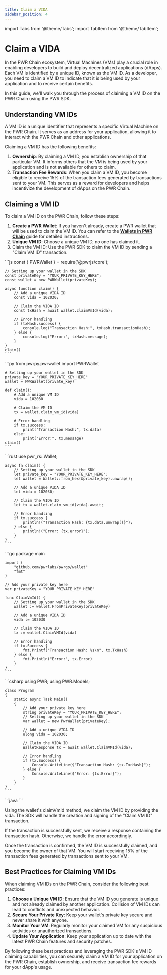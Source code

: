 ```yaml
---
title: Claim a VIDA
sidebar_position: 4
---
```

import Tabs from '@theme/Tabs';
import TabItem from '@theme/TabItem';

# Claim a VIDA

In the PWR Chain ecosystem, Virtual Machines (VMs) play a crucial role in enabling developers to build and deploy decentralized applications (dApps). Each VM is identified by a unique ID, known as the VM ID. As a developer, you need to claim a VM ID to indicate that it is being used by your application and to receive certain benefits.

In this guide, we'll walk you through the process of claiming a VM ID on the PWR Chain using the PWR SDK.

## Understanding VM IDs

A VM ID is a unique identifier that represents a specific Virtual Machine on the PWR Chain. It serves as an address for your application, allowing it to interact with the PWR Chain and other applications.

Claiming a VM ID has the following benefits:

1. **Ownership**: By claiming a VM ID, you establish ownership of that particular VM. It informs others that the VM is being used by your application and is not available for others to claim.
2. **Transaction Fee Rewards**: When you claim a VM ID, you become eligible to receive 15% of the transaction fees generated by transactions sent to your VM. This serves as a reward for developers and helps incentivize the development of dApps on the PWR Chain.

## Claiming a VM ID

To claim a VM ID on the PWR Chain, follow these steps:

1. **Create a PWR Wallet**: If you haven't already, create a PWR wallet that will be used to claim the VM ID. You can refer to the [**Wallets in PWR Chain**](/developers/sdks/wallets-in-pwr-chain) guide for detailed instructions.
2. **Unique VM ID**: Choose a unique VM ID, no one has claimed it.
3. Claim the VM ID: Use the PWR SDK to claim the VM ID by sending a "Claim VM ID" transaction.

<Tabs>
<TabItem value="javascript" label="JavaScript">
    ```js
    const { PWRWallet } = require('@pwrjs/core');

    // Setting up your wallet in the SDK
    const privateKey = "YOUR_PRIVATE_KEY_HERE";
    const wallet = new PWRWallet(privateKey);

    async function claim() {
        // Add a unique VIDA ID
        const vida = 102030;

        // Claim the VIDA ID
        const txHash = await wallet.claimVmId(vida);

        // Error handling
        if (txHash.success) {
            console.log("Transaction Hash:", txHash.transactionHash);
        } else {
            console.log("Error:", txHash.message);
        }
    }
    claim()
    ```
</TabItem>
<TabItem value="python" label="Python">
    ```py
    from pwrpy.pwrwallet import PWRWallet

    # Setting up your wallet in the SDK
    private_key = "YOUR_PRIVATE_KEY_HERE"
    wallet = PWRWallet(private_key)

    def claim():
        # Add a unique VM ID
        vida = 102030

        # Claim the VM ID
        tx = wallet.claim_vm_id(vida)

        # Error handling
        if tx.success:
            print("Transaction Hash:", tx.data)
        else:
            print("Error:", tx.message)
    claim()
    ```
</TabItem>
<TabItem value="rust" label="Rust">
    ```rust
    use pwr_rs::Wallet;

    async fn claim() {
        // Setting up your wallet in the SDK
        let private_key = "YOUR_PRIVATE_KEY_HERE";
        let wallet = Wallet::from_hex(&private_key).unwrap();

        // Add a unique VIDA ID
        let vida = 102030;

        // Claim the VIDA ID
        let tx = wallet.claim_vm_id(vida).await;

        // Error handling
        if tx.success {
            println!("Transaction Hash: {tx.data.unwrap()}");
        } else {
            println!("Error: {tx.error}");
        }
    }
    ```
</TabItem>
<TabItem value="go" label="Go">
    ```go
    package main

    import (
        "github.com/pwrlabs/pwrgo/wallet"
        "fmt"
    )

    // Add your private key here
    var privateKey = "YOUR_PRIVATE_KEY_HERE"

    func ClaimVmId() {
        // Setting up your wallet in the SDK
        wallet := wallet.FromPrivateKey(privateKey)

        // Add a unique VIDA ID
        vida := 102030

        // Claim the VIDA ID
        tx := wallet.ClaimVMId(vida)

        // Error handling
        if tx.Success {
            fmt.Printf("Transaction Hash: %s\n", tx.TxHash)
        } else {
            fmt.Println("Error:", tx.Error)
        }
    }
    ```
</TabItem>
<TabItem value="csharp" label="C#">
    ```csharp
    using PWR;
    using PWR.Models;

    class Program
    {
        static async Task Main()
        {
            // Add your private key here
            string privateKey = "YOUR_PRIVATE_KEY_HERE";
            // Setting up your wallet in the SDK
            var wallet = new PwrWallet(privateKey);

            // Add a unique VIDA ID
            ulong vida = 102030;

            // Claim the VIDA ID
            WalletResponse tx = await wallet.ClaimVMId(vida);

            // Error handling
            if (tx.Success) {
                Console.WriteLine($"Transaction Hash: {tx.TxnHash}");
            } else {
                Console.WriteLine($"Error: {tx.Error}");
            }
        }
    }
    ```
</TabItem>
<TabItem value="java" label="Java">
    ```java
    ```
</TabItem>
</Tabs>

Using the wallet's claimVmId method, we claim the VM ID by providing the vida. The SDK will handle the creation and signing of the "Claim VM ID" transaction.

If the transaction is successfully sent, we receive a response containing the transaction hash. Otherwise, we handle the error accordingly.

Once the transaction is confirmed, the VM ID is successfully claimed, and you become the owner of that VM. You will start receiving 15% of the transaction fees generated by transactions sent to your VM.

## Best Practices for Claiming VM IDs

When claiming VM IDs on the PWR Chain, consider the following best practices:

1. **Choose a Unique VM ID**: Ensure that the VM ID you generate is unique and not already claimed by another application. Collision of VM IDs can lead to conflicts and unexpected behavior.
2. **Secure Your Private Key**: Keep your wallet's private key secure and never share it with anyone.
3. **Monitor Your VM**: Regularly monitor your claimed VM for any suspicious activities or unauthorized transactions.
4. **Update Your Application**: Keep your application up to date with the latest PWR Chain features and security patches.

By following these best practices and leveraging the PWR SDK's VM ID claiming capabilities, you can securely claim a VM ID for your application on the PWR Chain, establish ownership, and receive transaction fee rewards for your dApp's usage.

<!-- ## How to Claim and Configure a VM ID on PWR Chain -->

